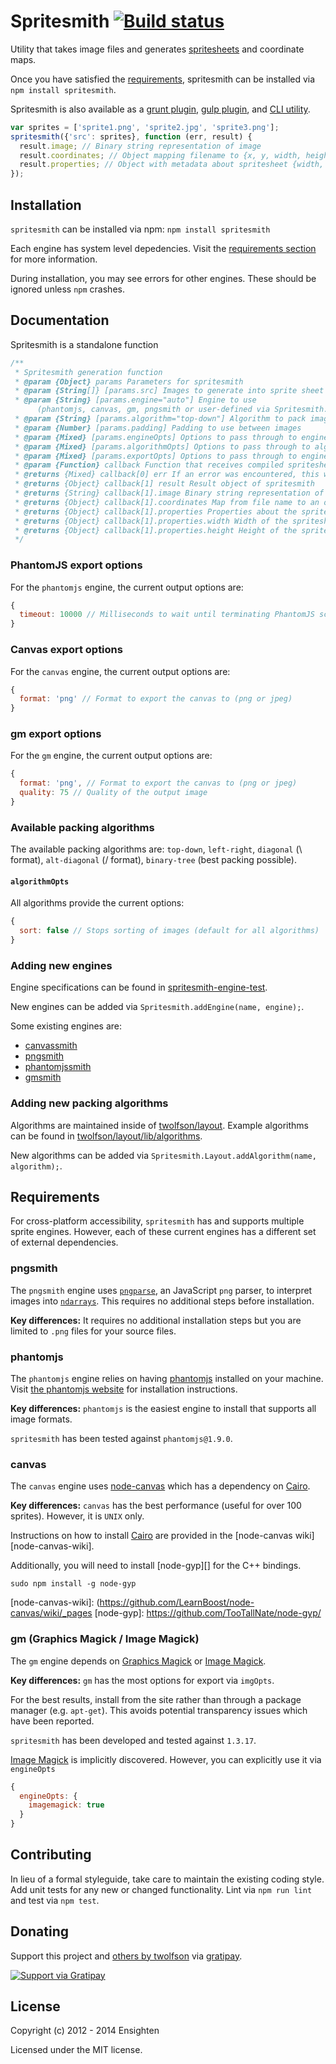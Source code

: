 # Spritesmith [![Build status](https://travis-ci.org/Ensighten/spritesmith.png?branch=master)](https://travis-ci.org/Ensighten/spritesmith)

Utility that takes image files and generates [spritesheets](http://en.wikipedia.org/wiki/Sprite_%28computer_graphics%29#Sprites_by_CSS) and coordinate maps.

Once you have satisfied the [requirements](#requirements), spritesmith can be installed via `npm install spritesmith`.

Spritesmith is also available as a [grunt plugin](https://github.com/Ensighten/grunt-spritesmith), [gulp plugin](https://github.com/twolfson/gulp.spritesmith), and [CLI utility](https://github.com/bevacqua/spritesmith-cli).

```js
var sprites = ['sprite1.png', 'sprite2.jpg', 'sprite3.png'];
spritesmith({'src': sprites}, function (err, result) {
  result.image; // Binary string representation of image
  result.coordinates; // Object mapping filename to {x, y, width, height} of image
  result.properties; // Object with metadata about spritesheet {width, height}
});
```

## Installation
`spritesmith` can be installed via npm: `npm install spritesmith`

Each engine has system level depedencies. Visit the [requirements section][requirements] for more information.

[requirements]: #requirements

During installation, you may see errors for other engines. These should be ignored unless `npm` crashes.

## Documentation
Spritesmith is a standalone function

```js
/**
 * Spritesmith generation function
 * @param {Object} params Parameters for spritesmith
 * @param {String[]} [params.src] Images to generate into sprite sheet
 * @param {String} [params.engine="auto"] Engine to use
      (phantomjs, canvas, gm, pngsmith or user-defined via Spritesmith.addEngine)
 * @param {String} [params.algorithm="top-down"] Algorithm to pack images with
 * @param {Number} [params.padding] Padding to use between images
 * @param {Mixed} [params.engineOpts] Options to pass through to engine for settings
 * @param {Mixed} [params.algorithmOpts] Options to pass through to algorithm for layout
 * @param {Mixed} [params.exportOpts] Options to pass through to engine for export
 * @param {Function} callback Function that receives compiled spritesheet and map
 * @returns {Mixed} callback[0] err If an error was encountered, this will be returned to callback
 * @returns {Object} callback[1] result Result object of spritesmith
 * @returns {String} callback[1].image Binary string representation of image
 * @returns {Object} callback[1].coordinates Map from file name to an object containing x, y, height, and width information about the source image
 * @returns {Object} callback[1].properties Properties about the spritesheet itself
 * @returns {Object} callback[1].properties.width Width of the spritesheet
 * @returns {Object} callback[1].properties.height Height of the spritesheet
 */
```

### PhantomJS export options
For the `phantomjs` engine, the current output options are:

```js
{
  timeout: 10000 // Milliseconds to wait until terminating PhantomJS script
}
```

### Canvas export options
For the `canvas` engine, the current output options are:

```js
{
  format: 'png' // Format to export the canvas to (png or jpeg)
}
```

### gm export options
For the `gm` engine, the current output options are:

```js
{
  format: 'png', // Format to export the canvas to (png or jpeg)
  quality: 75 // Quality of the output image
}
```

### Available packing algorithms
The available packing algorithms are: `top-down`, `left-right`, `diagonal` (\\ format), `alt-diagonal` (/ format), `binary-tree` (best packing possible).

#### `algorithmOpts`
All algorithms provide the current options:

```js
{
  sort: false // Stops sorting of images (default for all algorithms)
}
```

### Adding new engines
Engine specifications can be found in [spritesmith-engine-test][].

[spritesmith-engine-test]: https://github.com/twolfson/spritesmith-engine-test

New engines can be added via `Spritesmith.addEngine(name, engine);`.

Some existing engines are:

- [canvassmith](https://github.com/twolfson/canvassmith)
- [pngsmith](https://github.com/twolfson/pngsmith)
- [phantomjssmith](https://github.com/twolfson/phantomjssmith)
- [gmsmith](https://github.com/twolfson/gmsmith)

### Adding new packing algorithms
Algorithms are maintained inside of [twolfson/layout](https://github.com/twolfson/layout/). Example algorithms can be found in [twolfson/layout/lib/algorithms](https://github.com/twolfson/layout/tree/master/lib/algorithms).

New algorithms can be added via `Spritesmith.Layout.addAlgorithm(name, algorithm);`.

## Requirements
For cross-platform accessibility, `spritesmith` has and supports multiple sprite engines. However, each of these current engines has a different set of external dependencies.

### pngsmith
The `pngsmith` engine uses [`pngparse`][], an JavaScript `png` parser, to interpret images into [`ndarrays`][]. This requires no additional steps before installation.

**Key differences:** It requires no additional installation steps but you are limited to `.png` files for your source files.

[`pngparse`]: https://github.com/darkskyapp/pngparse
[`ndarrays`]: https://github.com/mikolalysenko/ndarray

### phantomjs
The `phantomjs` engine relies on having [phantomjs][] installed on your machine. Visit [the phantomjs website][phantomjs] for installation instructions.

**Key differences:** `phantomjs` is the easiest engine to install that supports all image formats.

`spritesmith` has been tested against `phantomjs@1.9.0`.

[phantomjs]: http://phantomjs.org/

### canvas
The `canvas` engine uses [node-canvas][] which has a dependency on [Cairo][cairo].

**Key differences:** `canvas` has the best performance (useful for over 100 sprites). However, it is `UNIX` only.

Instructions on how to install [Cairo][cairo] are provided in the [node-canvas wiki][node-canvas-wiki].

Additionally, you will need to install [node-gyp][] for the C++ bindings.
```shell
sudo npm install -g node-gyp
```

[node-canvas]: https://github.com/learnboost/node-canvas
[cairo]: http://cairographics.org/
[node-canvas-wiki]: (https://github.com/LearnBoost/node-canvas/wiki/_pages
[node-gyp]: https://github.com/TooTallNate/node-gyp/

### gm (Graphics Magick / Image Magick)
The `gm` engine depends on [Graphics Magick][graphics-magick] or [Image Magick][image-magick].

**Key differences:** `gm` has the most options for export via `imgOpts`.

[graphics-magick]: http://www.graphicsmagick.org/
[image-magick]: http://imagemagick.org/

For the best results, install from the site rather than through a package manager (e.g. `apt-get`). This avoids potential transparency issues which have been reported.

`spritesmith` has been developed and tested against `1.3.17`.

[Image Magick][image-magick] is implicitly discovered. However, you can explicitly use it via `engineOpts`

```js
{
  engineOpts: {
    imagemagick: true
  }
}
```

## Contributing
In lieu of a formal styleguide, take care to maintain the existing coding style. Add unit tests for any new or changed functionality. Lint via `npm run lint` and test via `npm test`.

## Donating
Support this project and [others by twolfson][gratipay] via [gratipay][].

[![Support via Gratipay][gratipay-badge]][gratipay]

[gratipay-badge]: https://cdn.rawgit.com/gratipay/gratipay-badge/2.x.x/dist/gratipay.png
[gratipay]: https://www.gratipay.com/twolfson/

## License
Copyright (c) 2012 - 2014 Ensighten

Licensed under the MIT license.
